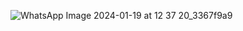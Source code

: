 ![WhatsApp Image 2024-01-19 at 12 37 20_3367f9a9](https://github.com/Pearlgrowth/WEEK2/assets/139564822/756a0e0d-37b0-4654-937f-7d5da100f5be)

